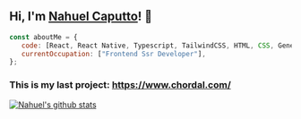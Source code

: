 ## Hi, I'm <a href="https://www.linkedin.com/in/nahuel-caputto/">Nahuel Caputto</a>! 👋

```javascript
const aboutMe = {
   code: [React, React Native, Typescript, TailwindCSS, HTML, CSS, Genexus],
   currentOccupation: ["Frontend Ssr Developer"],
};
```
### This is my last project: https://www.chordal.com/

[![Nahuel's github stats](https://github-readme-stats.vercel.app/api?username=nahuelcaputto)](https://github.com/anuraghazra/github-readme-stats)

<!--
**nahuelcaputto/nahuelcaputto** is a ✨ _special_ ✨ repository because its `README.md` (this file) appears on your GitHub profile.

Here are some ideas to get you started:

- 🔭 I’m currently working on ...
- 🌱 I’m currently learning ...
- 👯 I’m looking to collaborate on ...
- 🤔 I’m looking for help with ...
- 💬 Ask me about ...
- 📫 How to reach me: ...
- 😄 Pronouns: ...
- ⚡ Fun fact: ...
-->
